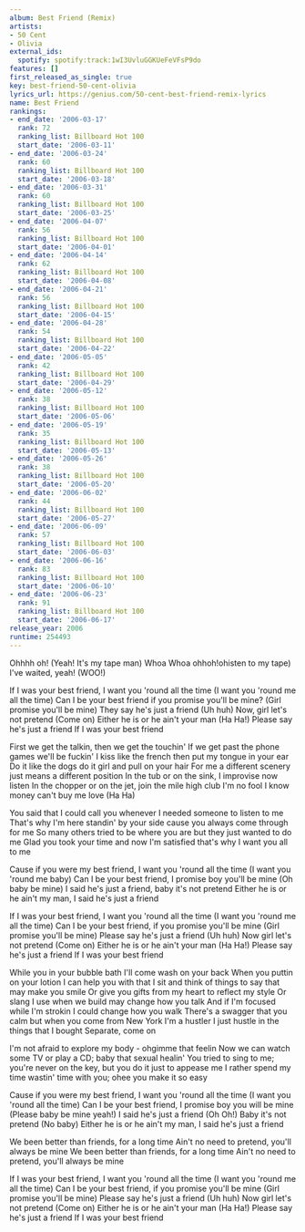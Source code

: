 ```yaml
---
album: Best Friend (Remix)
artists:
- 50 Cent
- Olivia
external_ids:
  spotify: spotify:track:1wI3UvluGGKUeFeVFsP9do
features: []
first_released_as_single: true
key: best-friend-50-cent-olivia
lyrics_url: https://genius.com/50-cent-best-friend-remix-lyrics
name: Best Friend
rankings:
- end_date: '2006-03-17'
  rank: 72
  ranking_list: Billboard Hot 100
  start_date: '2006-03-11'
- end_date: '2006-03-24'
  rank: 60
  ranking_list: Billboard Hot 100
  start_date: '2006-03-18'
- end_date: '2006-03-31'
  rank: 60
  ranking_list: Billboard Hot 100
  start_date: '2006-03-25'
- end_date: '2006-04-07'
  rank: 56
  ranking_list: Billboard Hot 100
  start_date: '2006-04-01'
- end_date: '2006-04-14'
  rank: 62
  ranking_list: Billboard Hot 100
  start_date: '2006-04-08'
- end_date: '2006-04-21'
  rank: 56
  ranking_list: Billboard Hot 100
  start_date: '2006-04-15'
- end_date: '2006-04-28'
  rank: 54
  ranking_list: Billboard Hot 100
  start_date: '2006-04-22'
- end_date: '2006-05-05'
  rank: 42
  ranking_list: Billboard Hot 100
  start_date: '2006-04-29'
- end_date: '2006-05-12'
  rank: 38
  ranking_list: Billboard Hot 100
  start_date: '2006-05-06'
- end_date: '2006-05-19'
  rank: 35
  ranking_list: Billboard Hot 100
  start_date: '2006-05-13'
- end_date: '2006-05-26'
  rank: 38
  ranking_list: Billboard Hot 100
  start_date: '2006-05-20'
- end_date: '2006-06-02'
  rank: 44
  ranking_list: Billboard Hot 100
  start_date: '2006-05-27'
- end_date: '2006-06-09'
  rank: 57
  ranking_list: Billboard Hot 100
  start_date: '2006-06-03'
- end_date: '2006-06-16'
  rank: 83
  ranking_list: Billboard Hot 100
  start_date: '2006-06-10'
- end_date: '2006-06-23'
  rank: 91
  ranking_list: Billboard Hot 100
  start_date: '2006-06-17'
release_year: 2006
runtime: 254493
---
```

Ohhhh oh! (Yeah! It's my tape man) Whoa
Whoa ohhoh!ohisten to my tape)
I've waited, yeah! (WOO!)


If I was your best friend, I want you 'round all the time
(I want you 'round me all the time)
Can I be your best friend if you promise you'll be mine?
(Girl promise you'll be mine)
They say he's just a friend (Uh huh)
Now, girl let's not pretend (Come on)
Either he is or he ain't your man (Ha Ha!)
Please say he's just a friend
If I was your best friend


First we get the talkin, then we get the touchin'
If we get past the phone games we'll be fuckin'
I kiss like the french then put my tongue in your ear
Do it like the dogs do it girl and pull on your hair
For me a different scenery just means a different position
In the tub or on the sink, I improvise now listen
In the chopper or on the jet, join the mile high club
I'm no fool I know money can't buy me love (Ha Ha)


You said that I could call you whenever I needed someone to listen to me
That's why I'm here standin' by your side cause you always come through for me
So many others tried to be where you are but they just wanted to do me
Glad you took your time and now I'm satisfied that's why I want you all to me


Cause if you were my best friend, I want you 'round all the time
(I want you 'round me baby)
Can I be your best friend, I promise boy you'll be mine
(Oh baby be mine)
I said he's just a friend, baby it's not pretend
Either he is or he ain't my man, I said he's just a friend


If I was your best friend, I want you 'round all the time
(I want you 'round me all the time)
Can I be your best friend, if you promise you'll be mine
(Girl promise you'll be mine)
Please say he's just a friend (Uh huh)
Now girl let's not pretend (Come on)
Either he is or he ain't your man (Ha Ha!)
Please say he's just a friend
If I was your best friend


While you in your bubble bath I'll come wash on your back
When you puttin on your lotion I can help you with that
I sit and think of things to say that may make you smile
Or give you gifts from my heart to reflect my style
Or slang I use when we build may change how you talk
And if I'm focused while I'm strokin I could change how you walk
There's a swagger that you calm but when you come from New York
I'm a hustler I just hustle in the things that I bought
Separate, come on


I'm not afraid to explore my body - ohgimme that feelin
Now we can watch some TV or play a CD; baby that sexual healin'
You tried to sing to me; you're never on the key, but you do it just to appease me
I rather spend my time wastin' time with you; ohee you make it so easy


Cause if you were my best friend, I want you 'round all the time
(I want you 'round all the time)
Can I be your best friend, I promise boy you will be mine
(Please baby be mine yeah!)
I said he's just a friend (Oh Oh!)
Baby it's not pretend (No baby)
Either he is or he ain't my man, I said he's just a friend


We been better than friends, for a long time
Ain't no need to pretend, you'll always be mine
We been better than friends, for a long time
Ain't no need to pretend, you'll always be mine


If I was your best friend, I want you 'round all the time
(I want you 'round me all the time)
Can I be your best friend, if you promise you'll be mine
(Girl promise you'll be mine)
Please say he's just a friend (Uh huh)
Now girl let's not pretend (Come on)
Either he is or he ain't your man (Ha Ha!)
Please say he's just a friend
If I was your best friend
